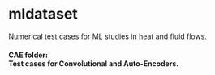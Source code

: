 # mldataset
Numerical test cases for ML studies in heat and fluid flows.

<p>
<h4> <strong> CAE folder: </strong> </br> 
Test cases for Convolutional and Auto-Encoders. </br>
</p>
